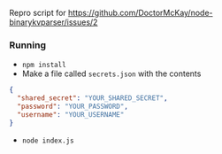 Repro script for https://github.com/DoctorMcKay/node-binarykvparser/issues/2
### Running
- `npm install`
- Make a file called `secrets.json` with the contents
```json
{
  "shared_secret": "YOUR_SHARED_SECRET",
  "password": "YOUR_PASSWORD",
  "username": "YOUR_USERNAME"
}

```
- `node index.js`
